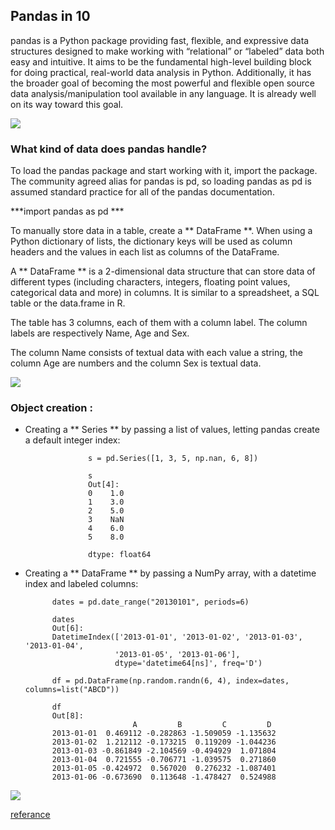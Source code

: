 ## Pandas in 10

pandas is a Python package providing fast, flexible, and expressive data structures designed to make working with “relational” or “labeled” data both easy and intuitive. It aims to be the fundamental high-level building block for doing practical, real-world data analysis in Python. Additionally, it has the broader goal of becoming the most powerful and flexible open source data analysis/manipulation tool available in any language. It is already well on its way toward this goal.

![](https://upload.wikimedia.org/wikipedia/commons/thumb/e/ed/Pandas_logo.svg/1200px-Pandas_logo.svg.png)

### What kind of data does pandas handle?

To load the pandas package and start working with it, import the package. The community agreed alias for pandas is pd, so loading pandas as pd is assumed standard practice for all of the pandas documentation.

***import pandas as pd ***


To manually store data in a table, create a ** DataFrame **. When using a Python dictionary of lists, the dictionary keys will be used as column headers and the values in each list as columns of the DataFrame.

A ** DataFrame ** is a 2-dimensional data structure that can store data of different types (including characters, integers, floating point values, categorical data and more) in columns. It is similar to a spreadsheet, a SQL table or the data.frame in R.

The table has 3 columns, each of them with a column label. The column labels are respectively Name, Age and Sex.

The column Name consists of textual data with each value a string, the column Age are numbers and the column Sex is textual data.



![](https://media.geeksforgeeks.org/wp-content/uploads/finallpandas.png)



### Object creation :

* Creating a ** Series ** by passing a list of values, letting pandas create a default integer index:




                    s = pd.Series([1, 3, 5, np.nan, 6, 8])

                    s
                    Out[4]: 
                    0    1.0
                    1    3.0
                    2    5.0
                    3    NaN
                    4    6.0
                    5    8.0

                    dtype: float64





















* Creating a ** DataFrame ** by passing a NumPy array, with a datetime index and labeled columns:









            dates = pd.date_range("20130101", periods=6)

            dates
            Out[6]: 
            DatetimeIndex(['2013-01-01', '2013-01-02', '2013-01-03', '2013-01-04',
                          '2013-01-05', '2013-01-06'],
                          dtype='datetime64[ns]', freq='D')

            df = pd.DataFrame(np.random.randn(6, 4), index=dates, columns=list("ABCD"))

            df
            Out[8]: 
                              A         B         C         D
            2013-01-01  0.469112 -0.282863 -1.509059 -1.135632
            2013-01-02  1.212112 -0.173215  0.119209 -1.044236
            2013-01-03 -0.861849 -2.104569 -0.494929  1.071804
            2013-01-04  0.721555 -0.706771 -1.039575  0.271860
            2013-01-05 -0.424972  0.567020  0.276232 -1.087401
            2013-01-06 -0.673690  0.113648 -1.478427  0.524988


![](https://shanelynnwebsite-mid9n9g1q9y8tt.netdna-ssl.com/wp-content/uploads/2019/10/pandas-python-group-by-named-aggregation-update-1024x451.jpg)


[referance](https://pandas.pydata.org/pandas-docs/stable/user_guide/10min.html)